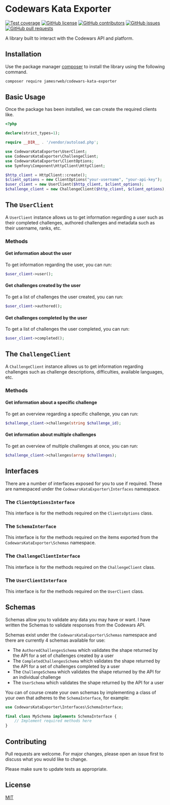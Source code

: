 # Codewars Kata Exporter

[![Test coverage](https://img.shields.io/badge/test%20coverage-100%25-brightgreen.svg)](https://github.com/jamesrweb/codewars-kata-exporter)
[![GitHub license](https://img.shields.io/github/license/jamesrweb/codewars-kata-exporter.svg)](https://github.com/jamesrweb/codewars-kata-exporter/blob/master/LICENSE)
[![GitHub contributors](https://img.shields.io/github/contributors/jamesrweb/codewars-kata-exporter.svg)](https://GitHub.com/jamesrweb/codewars-kata-exporter/graphs/contributors/)
[![GitHub issues](https://img.shields.io/github/issues/jamesrweb/codewars-kata-exporter.svg)](https://GitHub.com/jamesrweb/codewars-kata-exporter/issues/)
[![GitHub pull requests](https://img.shields.io/github/issues-pr/jamesrweb/codewars-kata-exporter.svg)](https://GitHub.com/jamesrweb/codewars-kata-exporter/pulls/)

A library built to interact with the Codewars API and platform.

## Installation

Use the package manager [composer](https://getcomposer.org/) to install the library using the following command.

```bash
composer require jamesrweb/codewars-kata-exporter
```

## Basic Usage

Once the package has been installed, we can create the required clients like.

```php
<?php

declare(strict_types=1);

require __DIR__ . '/vendor/autoload.php';

use CodewarsKataExporter\UserClient;
use CodewarsKataExporter\ChallengeClient;
use CodewarsKataExporter\ClientOptions;
use Symfony\Component\HttpClient\HttpClient;

$http_client = HttpClient::create();
$client_options = new ClientOptions("your-username", "your-api-key");
$user_client = new UserClient($http_client, $client_options);
$challenge_client = new ChallengeClient($http_client, $client_options);
```

## The `UserClient`

A `UserClient` instance allows us to get information regarding a user such as their completed challenges, authored challenges and metadata such as their username, ranks, etc.

### Methods

#### Get information about the user

To get information regarding the user, you can run:

```php
$user_client->user();
```

#### Get challenges created by the user

To get a list of challenges the user created, you can run:
```php
$user_client->authored();
```

#### Get challenges completed by the user

To get a list of challenges the user completed, you can run:

```php
$user_client->completed();
```

## The `ChallengeClient`

A `ChallengeClient` instance allows us to get information regarding challenges such as challenge descriptions, difficulties, available languages, etc.

### Methods

#### Get information about a specific challenge

To get an overview regarding a specific challenge, you can run:

```php
$challenge_client->challenge(string $challenge_id);
```

#### Get information about multiple challenges

To get an overview of multiple challenges at once, you can run:

```php
$challenge_client->challenges(array $challenges);
```

## Interfaces

There are a number of interfaces exposed for you to use if required. These are namespaced under the `CodewarsKataExporter\Interfaces` namespace.

### The `ClientOptionsInterface`

This interface is for the methods required on the `ClientsOptions` class.

### The `SchemaInterface`

This interface is for the methods required on the items exported from the `CodewarsKataExporter\Schemas` namespace.

### The `ChallengeClientInterface`

This interface is for the methods required on the `ChallengeClient` class.

### The `UserClientInterface`

This interface is for the methods required on the `UserClient` class.

## Schemas

Schemas allow you to validate any data you may have or want. I have written the Schemas to validate responses from the Codewars API.

Schemas exist under the `CodewarsKataExporter\Schemas` namespace and there are currently 4 schemas available for use:

- The `AuthoredChallengesSchema` which validates the shape returned by the API for a set of challenges created by a user
- The `CompletedChallengesSchema` which validates the shape returned by the API for a set of challenges completed by a user
- The `ChallengeSchema` which validates the shape returned by the API for an individual challenge
- The `UserSchema` which validates the shape returned by the API for a user

You can of course create your own schemas by implementing a class of your own that adheres to the `SchemaInterface`, for example:

```php
use CodewarsKataExporter\Interfaces\SchemaInterface;

final class MySchema implements SchemaInterface {
    // Implement required methods here
}
```

## Contributing

Pull requests are welcome. For major changes, please open an issue first to discuss what you would like to change.

Please make sure to update tests as appropriate.

## License

[MIT](https://choosealicense.com/licenses/mit/)